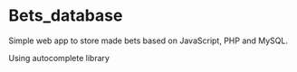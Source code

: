 # Bets_database

Simple web app to store made bets based on JavaScript, PHP and MySQL.

Using autocomplete library
